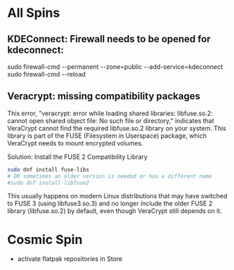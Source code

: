 # All Spins
## KDEConnect: Firewall needs to be opened for kdeconnect: 
sudo firewall-cmd --permanent --zone=public --add-service=kdeconnect
sudo firewall-cmd --reload

## Veracrypt: missing compatibility packages
This error, "veracrypt: error while loading shared libraries: libfuse.so.2: cannot open shared object file: No such file or directory," indicates that VeraCrypt cannot find the required libfuse.so.2 library on your system. This library is part of the FUSE (Filesystem in Userspace) package, which VeraCrypt needs to mount encrypted volumes.

Solution: Install the FUSE 2 Compatibility Library
```bash
sudo dnf install fuse-libs
# OR sometimes an older version is needed or has a different name
#sudo dnf install libfuse2
```

This usually happens on modern Linux distributions that may have switched to FUSE 3 (using libfuse3.so.3) and no longer include the older FUSE 2 library (libfuse.so.2) by default, even though VeraCrypt still depends on it.

# Cosmic Spin
- activate flatpak repositories in Store
